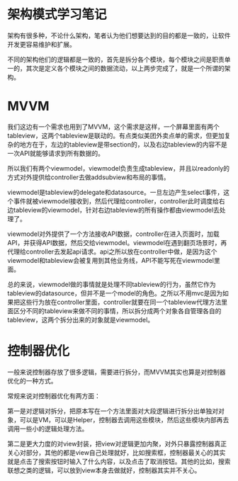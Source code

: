 
# 架构模式学习笔记

架构有很多种，不论什么架构，笔者认为他们想要达到的目的都是一致的，让软件开发更容易维护和扩展。

不同的架构他们的逻辑都是一致的，首先是拆分各个模块，每个模块之间是职责单一的，其次是定义各个模块之间的数据流动，以上两步完成了，就是一个所谓的架构。

# MVVM

我们这边有一个需求也用到了MVVM，这个需求是这样，一个屏幕里面有两个tableview，这两个tableview是联动的。有点类似美团外卖点单的需求，但更加复杂的地方在于，左边的tableview是带section的，以及右边tableview的内容不是一次API就能够请求到所有数据的。

所以我们有两个viewmodel，viewmodel负责生成tableview，并且以readonly的方式对外提供给controller去做addsubview和布局的事情。

viewmodel是tableview的delegate和datasource。一旦左边产生select事件，这个事件就被viewmodel接收到，然后代理给controller，controller此时调度给右边tableview的viewmodel，针对右边tableview的所有操作都由viewmodel去处理了。

viewmodel对外提供了一个方法接收API数据，controller在进入页面时，加载API，并获得API数据，然后交给viewmodel。viewmodel在遇到翻页场景时，再代理给controller去发起api请求。api之所以放在controller中做，是因为这个viewmodel和tableview会被复用到其他业务线，API不能写死在viewmodel里面。

总的来说，viewmodel做的事情就是处理不同tableview的行为，虽然它作为tableview的datasource，但并不是一个model的角色。之所以不用mvc是因为如果把这些行为放在controller里面，controller就要在同一个tableview代理方法里面区分不同的tableview来做不同的事情，所以拆分成两个对象各自管理各自的tableview，这两个拆分出来的对象就是viewmodel。

# 控制器优化

一般来说控制器存放了很多逻辑，需要进行拆分，而MVVM其实也算是对控制器优化的一种方式。

常规来说对控制器优化有两方面：

第一是对逻辑对拆分，把原本写在一个方法里面对大段逻辑进行拆分出单独对对象，可以是VM，可以是Helper，控制器去调用这些模块，然后这些模块内部再去调用一些小的逻辑处理方法。

第二是更大力度的对view封装，把view对逻辑更加内聚，对外只暴露控制器真正关心对部分，其他的都是view自己处理就好，比如搜索框，控制器最关心的其实就是点击了搜索按钮时输入了什么内容，以及点击了取消按钮。其他的比如，搜索联想之类的逻辑，可以放到view本身去做就好，控制器其实并不关心。
